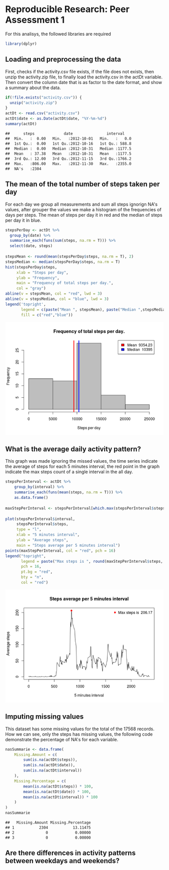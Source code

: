 # Reproducible Research: Peer Assessment 1

For this analisys, the followed libraries are required


```r
library(dplyr)
```

## Loading and preprocessing the data

First, checks if the activity.csv file exists, if the file does not exists, then
unzip the activity.zip file, to finally load the activity.csv in the actDt variable.
Then convert the column date that is as factor to the date format, and show a summary 
about the data.



```r
if(!file.exists("activity.csv")) {
  unzip("activity.zip")
}
actDt <- read.csv("activity.csv")
actDt$date <- as.Date(actDt$date, "%Y-%m-%d")
summary(actDt)
```

```
##      steps             date               interval     
##  Min.   :  0.00   Min.   :2012-10-01   Min.   :   0.0  
##  1st Qu.:  0.00   1st Qu.:2012-10-16   1st Qu.: 588.8  
##  Median :  0.00   Median :2012-10-31   Median :1177.5  
##  Mean   : 37.38   Mean   :2012-10-31   Mean   :1177.5  
##  3rd Qu.: 12.00   3rd Qu.:2012-11-15   3rd Qu.:1766.2  
##  Max.   :806.00   Max.   :2012-11-30   Max.   :2355.0  
##  NA's   :2304
```


## The mean of the total number of steps taken per day

For each day we group all measurements and sum all steps ignorign NA's values, after grouper the values we make a histogram of the frequencies of days per steps. The mean of steps per day it in red and the median of steps per day it in blue.


```r
stepsPerDay <- actDt %>% 
  group_by(date) %>% 
  summarise_each(funs(sum(steps, na.rm = T))) %>% 
  select(date, steps)

stepsMean <- round(mean(stepsPerDay$steps, na.rm = T), 2)
stepsMedian <- median(stepsPerDay$steps, na.rm = T)
hist(stepsPerDay$steps, 
     xlab = "Steps per day",
     ylab = "Frequency",
     main = "Frequency of total steps per day.", 
     col = "gray")
abline(v = stepsMean, col = "red", lwd = 3)
abline(v = stepsMedian, col = "blue", lwd = 3)
legend('topright', 
       legend = c(paste("Mean ", stepsMean), paste("Median ",stepsMedian)), 
       fill = c("red","blue"))
```

![](PA1_template_files/figure-html/unnamed-chunk-2-1.png)<!-- -->

## What is the average daily activity pattern?

This graph was made ignoring the missed values, the time series indicate the average of steps for each 5 minutes interval, the red point in the graph indicate the max steps count of a single interval in the all day.


```r
stepsPerInterval <- actDt %>%
    group_by(interval) %>%
    summarise_each(funs(mean(steps, na.rm = T))) %>%
    as.data.frame()

maxStepPerInterval <- stepsPerInterval[which.max(stepsPerInterval$steps),]

plot(stepsPerInterval$interval, 
     stepsPerInterval$steps, 
     type = "l", 
     xlab = "5 minutes interval", 
     ylab = "Average steps", 
     main = "Steps average per 5 minutes interval")
points(maxStepPerInterval, col = "red", pch = 16)
legend("topright", 
       legend = paste("Max steps is ", round(maxStepPerInterval$steps, 2)), 
       pch = 16, 
       pt.bg = "red", 
       bty = "n", 
       col = "red")
```

![](PA1_template_files/figure-html/unnamed-chunk-3-1.png)<!-- -->

## Imputing missing values

This dataset has some missing values for the total of the 17568 records. How we can see, only the steps has missing values, the following code demonstrate the percentage of NA's for each variable.


```r
nasSummarie <- data.frame(
    Missing.Amount = c(
        sum(is.na(actDt$steps)),
        sum(is.na(actDt$date)),
        sum(is.na(actDt$interval))
    ),
    Missing.Percentage = c(
        mean(is.na(actDt$steps)) * 100,
        mean(is.na(actDt$date)) * 100,
        mean(is.na(actDt$interval)) * 100
    )
)
nasSummarie
```

```
##   Missing.Amount Missing.Percentage
## 1           2304           13.11475
## 2              0            0.00000
## 3              0            0.00000
```

## Are there differences in activity patterns between weekdays and weekends?
